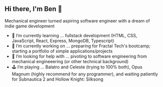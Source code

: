 ## Hi there, I'm Ben 👋

Mechanical engineer turned aspiring software engineer with a dream of indie game development

- 🌱 I’m currently learning ... fullstack development (HTML, CSS, JavaScript, React, Express, MongoDB, Typescript)
- 🔭 I’m currently working on ... preparing for Fractal Tech's bootcamp; starting a portfolio of simple applications/projects
- 🤔 I’m looking for help with ... pivoting to software engineering from mechanical engineeering (or other technical background)
- 🕹️ I’m playing ... Balatro and Celeste (trying to 100% both), Opus Magnum (highly recommend for any programmer), and waiting patiently for Subnautica 2 and Hollow Knight: Silksong
